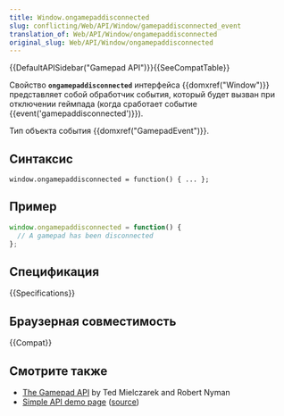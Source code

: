 ```yaml
---
title: Window.ongamepaddisconnected
slug: conflicting/Web/API/Window/gamepaddisconnected_event
translation_of: Web/API/Window/ongamepaddisconnected
original_slug: Web/API/Window/ongamepaddisconnected
---
```


{{DefaultAPISidebar("Gamepad API")}}{{SeeCompatTable}}

Свойство **`ongamepaddisconnected`** интерфейса {{domxref("Window")}} представляет собой обработчик события, который будет вызван при отключении геймпада (когда сработает событие {{event('gamepaddisconnected')}}).

Тип объекта события {{domxref("GamepadEvent")}}.

## Синтаксис

```
window.ongamepaddisconnected = function() { ... };
```

## Пример

```js
window.ongamepaddisconnected = function() {
  // A gamepad has been disconnected
};
```

## Спецификация

{{Specifications}}

## Браузерная совместимость

{{Compat}}

## Смотрите также

- [The Gamepad API](https://hacks.mozilla.org/2013/12/the-gamepad-api/) by Ted Mielczarek and Robert Nyman
- [Simple API demo page](http://luser.github.io/gamepadtest/) ([source](https://github.com/luser/gamepadtest))
